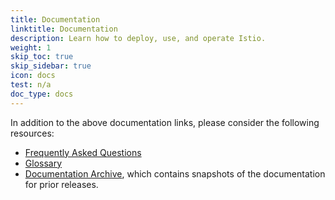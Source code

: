 ```yaml
---
title: Documentation
linktitle: Documentation
description: Learn how to deploy, use, and operate Istio.
weight: 1
skip_toc: true
skip_sidebar: true
icon: docs
test: n/a
doc_type: docs
---
```


In addition to the above documentation links, please consider the following resources:

- [Frequently Asked Questions](/about/faq)
- [Glossary](/docs/reference/glossary)
- [Documentation Archive](https://istio.io/archive/), which contains snapshots of the documentation for prior releases.